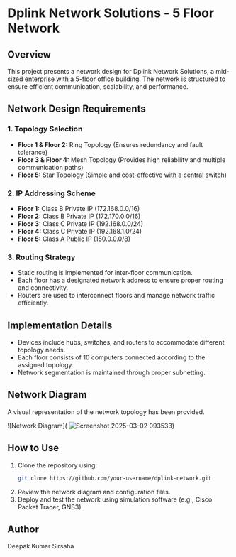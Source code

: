 # Dplink Network Solutions - 5 Floor Network

## Overview
This project presents a network design for Dplink Network Solutions, a mid-sized enterprise with a 5-floor office building. The network is structured to ensure efficient communication, scalability, and performance.

## Network Design Requirements

### 1. Topology Selection
- **Floor 1 & Floor 2:** Ring Topology (Ensures redundancy and fault tolerance)
- **Floor 3 & Floor 4:** Mesh Topology (Provides high reliability and multiple communication paths)
- **Floor 5:** Star Topology (Simple and cost-effective with a central switch)

### 2. IP Addressing Scheme
- **Floor 1:** Class B Private IP (172.168.0.0/16)
- **Floor 2:** Class B Private IP (172.170.0.0/16)
- **Floor 3:** Class C Private IP (192.168.0.0/24)
- **Floor 4:** Class C Private IP (192.168.1.0/24)
- **Floor 5:** Class A Public IP (150.0.0.0/8)

### 3. Routing Strategy
- Static routing is implemented for inter-floor communication.
- Each floor has a designated network address to ensure proper routing and connectivity.
- Routers are used to interconnect floors and manage network traffic efficiently.

## Implementation Details
- Devices include hubs, switches, and routers to accommodate different topology needs.
- Each floor consists of 10 computers connected according to the assigned topology.
- Network segmentation is maintained through proper subnetting.

## Network Diagram
A visual representation of the network topology has been provided.

![Network Diagram](
![Screenshot 2025-03-02 093533](https://github.com/user-attachments/assets/f4f2aaaf-cdf2-400b-a968-6297ff47a4a5))

## How to Use
1. Clone the repository using:
   ```sh
   git clone https://github.com/your-username/dplink-network.git
   ```
2. Review the network diagram and configuration files.
3. Deploy and test the network using simulation software (e.g., Cisco Packet Tracer, GNS3).


## Author
Deepak Kumar Sirsaha


